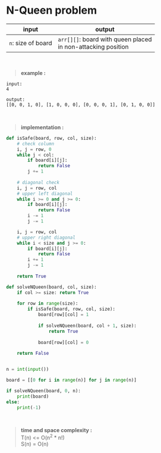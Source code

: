 # N-Queen problem

| input | output |
| --- | --- |
| `n`: size of board | `arr[][]`: board with queen placed <br> in non-attacking position |

<br>

> **example :**

```
input:
4

output:
[[0, 0, 1, 0], [1, 0, 0, 0], [0, 0, 0, 1], [0, 1, 0, 0]]
```

<br>

> **implementation :**

```python
def isSafe(board, row, col, size):
    # check column
    i, j = row, 0
    while j < col:
        if board[i][j]: 
            return False
        j += 1
    
    # diagonal check
    i, j = row, col
    # upper left diagonal
    while i >= 0 and j >= 0:
        if board[i][j]:
            return False
        i -= 1
        j -= 1

    i, j = row, col 
    # upper right diagonal
    while i < size and j >= 0:
        if board[i][j]:
            return False 
        i += 1
        j -= 1
    
    return True

def solveNQueen(board, col, size):
    if col >= size: return True
    
    for row in range(size):
        if isSafe(board, row, col, size):
            board[row][col] = 1
            
            if solveNQueen(board, col + 1, size):
                return True
            
            board[row][col] = 0
    
    return False


n = int(input())

board = [[0 for i in range(n)] for j in range(n)]

if solveNQueen(board, 0, n):
    print(board)
else:
    print(-1)
```

<br>

> **time and space complexity :**
<br> T(n) <= O(n<sup>2</sup> * n!)
<br> S(n) = O(n)